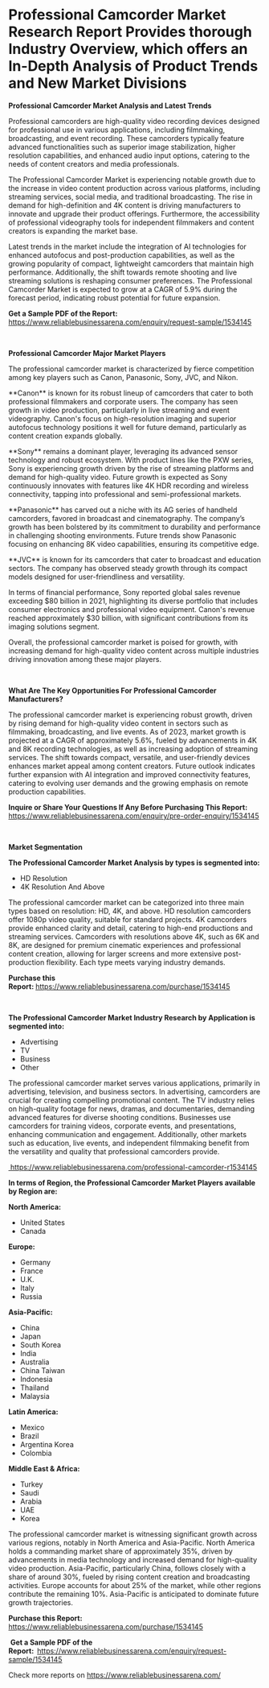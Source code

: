 <p><h1>Professional Camcorder Market Research Report Provides thorough Industry Overview, which offers an In-Depth Analysis of Product Trends and New Market Divisions</h1></p><p><strong>Professional Camcorder Market Analysis and Latest Trends</strong></p>
<p><p>Professional camcorders are high-quality video recording devices designed for professional use in various applications, including filmmaking, broadcasting, and event recording. These camcorders typically feature advanced functionalities such as superior image stabilization, higher resolution capabilities, and enhanced audio input options, catering to the needs of content creators and media professionals.</p><p>The Professional Camcorder Market is experiencing notable growth due to the increase in video content production across various platforms, including streaming services, social media, and traditional broadcasting. The rise in demand for high-definition and 4K content is driving manufacturers to innovate and upgrade their product offerings. Furthermore, the accessibility of professional videography tools for independent filmmakers and content creators is expanding the market base.</p><p>Latest trends in the market include the integration of AI technologies for enhanced autofocus and post-production capabilities, as well as the growing popularity of compact, lightweight camcorders that maintain high performance. Additionally, the shift towards remote shooting and live streaming solutions is reshaping consumer preferences. The Professional Camcorder Market is expected to grow at a CAGR of 5.9% during the forecast period, indicating robust potential for future expansion.</p></p>
<p><strong>Get a Sample PDF of the Report:&nbsp;</strong> <a href="https://www.reliablebusinessarena.com/enquiry/request-sample/1534145?utm_campaign=3569&utm_medium=2&utm_source=Github&utm_content=ia&utm_term=04042025&utm_id=professional-camcorder">https://www.reliablebusinessarena.com/enquiry/request-sample/1534145</a></p>
<p>&nbsp;</p>
<p><strong>Professional Camcorder Major Market Players</strong></p>
<p><p>The professional camcorder market is characterized by fierce competition among key players such as Canon, Panasonic, Sony, JVC, and Nikon. </p><p>**Canon** is known for its robust lineup of camcorders that cater to both professional filmmakers and corporate users. The company has seen growth in video production, particularly in live streaming and event videography. Canon's focus on high-resolution imaging and superior autofocus technology positions it well for future demand, particularly as content creation expands globally.</p><p>**Sony** remains a dominant player, leveraging its advanced sensor technology and robust ecosystem. With product lines like the PXW series, Sony is experiencing growth driven by the rise of streaming platforms and demand for high-quality video. Future growth is expected as Sony continuously innovates with features like 4K HDR recording and wireless connectivity, tapping into professional and semi-professional markets.</p><p>**Panasonic** has carved out a niche with its AG series of handheld camcorders, favored in broadcast and cinematography. The company’s growth has been bolstered by its commitment to durability and performance in challenging shooting environments. Future trends show Panasonic focusing on enhancing 8K video capabilities, ensuring its competitive edge.</p><p>**JVC** is known for its camcorders that cater to broadcast and education sectors. The company has observed steady growth through its compact models designed for user-friendliness and versatility. </p><p>In terms of financial performance, Sony reported global sales revenue exceeding $80 billion in 2021, highlighting its diverse portfolio that includes consumer electronics and professional video equipment. Canon's revenue reached approximately $30 billion, with significant contributions from its imaging solutions segment. </p><p>Overall, the professional camcorder market is poised for growth, with increasing demand for high-quality video content across multiple industries driving innovation among these major players.</p></p>
<p>&nbsp;</p>
<p><strong>What Are The Key Opportunities For Professional Camcorder Manufacturers?</strong></p>
<p><p>The professional camcorder market is experiencing robust growth, driven by rising demand for high-quality video content in sectors such as filmmaking, broadcasting, and live events. As of 2023, market growth is projected at a CAGR of approximately 5.6%, fueled by advancements in 4K and 8K recording technologies, as well as increasing adoption of streaming services. The shift towards compact, versatile, and user-friendly devices enhances market appeal among content creators. Future outlook indicates further expansion with AI integration and improved connectivity features, catering to evolving user demands and the growing emphasis on remote production capabilities.</p></p>
<p><strong>Inquire or Share Your Questions If Any Before Purchasing This Report:</strong> <a href="https://www.reliablebusinessarena.com/enquiry/pre-order-enquiry/1534145?utm_campaign=3569&utm_medium=2&utm_source=Github&utm_content=ia&utm_term=04042025&utm_id=professional-camcorder">https://www.reliablebusinessarena.com/enquiry/pre-order-enquiry/1534145</a></p>
<p>&nbsp;</p>
<p><strong>Market Segmentation</strong></p>
<p><strong>The Professional Camcorder Market Analysis by types is segmented into:</strong></p>
<p><ul><li>HD Resolution</li><li>4K Resolution And Above</li></ul></p>
<p><p>The professional camcorder market can be categorized into three main types based on resolution: HD, 4K, and above. HD resolution camcorders offer 1080p video quality, suitable for standard projects. 4K camcorders provide enhanced clarity and detail, catering to high-end productions and streaming services. Camcorders with resolutions above 4K, such as 6K and 8K, are designed for premium cinematic experiences and professional content creation, allowing for larger screens and more extensive post-production flexibility. Each type meets varying industry demands.</p></p>
<p><strong>Purchase this Report:&nbsp;</strong><a href="https://www.reliablebusinessarena.com/purchase/1534145?utm_campaign=3569&utm_medium=2&utm_source=Github&utm_content=ia&utm_term=04042025&utm_id=professional-camcorder">https://www.reliablebusinessarena.com/purchase/1534145</a></p>
<p>&nbsp;</p>
<p><strong>The Professional Camcorder Market Industry Research by Application is segmented into:</strong></p>
<p><ul><li>Advertising</li><li>TV</li><li>Business</li><li>Other</li></ul></p>
<p><p>The professional camcorder market serves various applications, primarily in advertising, television, and business sectors. In advertising, camcorders are crucial for creating compelling promotional content. The TV industry relies on high-quality footage for news, dramas, and documentaries, demanding advanced features for diverse shooting conditions. Businesses use camcorders for training videos, corporate events, and presentations, enhancing communication and engagement. Additionally, other markets such as education, live events, and independent filmmaking benefit from the versatility and quality that professional camcorders provide.</p></p>
<p><a href="https://www.reliablebusinessarena.com/professional-camcorder-r1534145?utm_campaign=3569&utm_medium=2&utm_source=Github&utm_content=ia&utm_term=04042025&utm_id=professional-camcorder">&nbsp;https://www.reliablebusinessarena.com/professional-camcorder-r1534145</a></p>
<p><strong>In terms of Region, the Professional Camcorder Market Players available by Region are:</strong></p>
<p>
    <p> <strong> North America: </strong>
        <ul>
            <li>United States</li>
            <li>Canada</li>
        </ul>
        </p> 
    <p> <strong> Europe: </strong>
        <ul>
            <li>Germany</li>
            <li>France</li>
            <li>U.K.</li>
            <li>Italy</li>
            <li>Russia</li>
        </ul>
        </p> 
    <p> <strong> Asia-Pacific: </strong>
        <ul>
            <li>China</li>
            <li>Japan</li>
            <li>South Korea</li>
            <li>India</li>
            <li>Australia</li>
            <li>China Taiwan</li>
            <li>Indonesia</li>
            <li>Thailand</li>
            <li>Malaysia</li>
        </ul>
        </p> 
    <p> <strong> Latin America: </strong>
        <ul>
            <li>Mexico</li>
            <li>Brazil</li>
            <li>Argentina Korea</li>
            <li>Colombia</li>
        </ul>
        </p> 
    <p> <strong> Middle East & Africa: </strong>
        <ul>
            <li>Turkey</li>
            <li>Saudi</li>
            <li>Arabia</li>
            <li>UAE</li>
            <li>Korea</li>
        </ul>
    </p>
    </p>
<p><p>The professional camcorder market is witnessing significant growth across various regions, notably in North America and Asia-Pacific. North America holds a commanding market share of approximately 35%, driven by advancements in media technology and increased demand for high-quality video production. Asia-Pacific, particularly China, follows closely with a share of around 30%, fueled by rising content creation and broadcasting activities. Europe accounts for about 25% of the market, while other regions contribute the remaining 10%. Asia-Pacific is anticipated to dominate future growth trajectories.</p></p>
<p><strong>Purchase this Report: </strong><a href="https://www.reliablebusinessarena.com/purchase/1534145?utm_campaign=3569&utm_medium=2&utm_source=Github&utm_content=ia&utm_term=04042025&utm_id=professional-camcorder">https://www.reliablebusinessarena.com/purchase/1534145</a></p>
<p>&nbsp;<strong>Get a Sample PDF of the Report:&nbsp;&nbsp;</strong><a href="https://www.reliablebusinessarena.com/enquiry/request-sample/1534145?utm_campaign=3569&utm_medium=2&utm_source=Github&utm_content=ia&utm_term=04042025&utm_id=professional-camcorder">https://www.reliablebusinessarena.com/enquiry/request-sample/1534145</a></p>
<p><strong></strong></p>
<p>Check more reports on <a href="https://www.reliablebusinessarena.com/?utm_campaign=3569&utm_medium=2&utm_source=Github&utm_content=ia&utm_term=04042025&utm_id=professional-camcorder">https://www.reliablebusinessarena.com/</a></p>